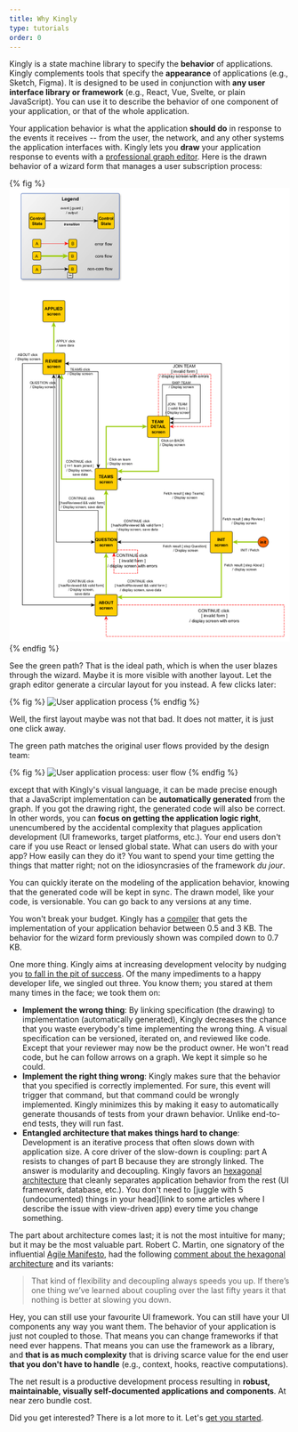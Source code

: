 ```yaml
---
title: Why Kingly
type: tutorials
order: 0
---
```


Kingly is a state machine library to specify the **behavior** of applications. Kingly complements tools that specify the **appearance** of applications (e.g., Sketch, Figma). It is designed to be used in conjunction with **any user interface library or framework** (e.g., React, Vue, Svelte, or plain JavaScript). You can use it to describe the behavior of one component of your application, or that of the whole application. 

Your application behavior is what the application **should do** in response to the events it receives -- from the user, the network, and any other systems the application interfaces with. Kingly lets you **draw** your application response to events with a [professional graph editor](https://www.yworks.com/products/yed). Here is the drawn behavior of a wizard form that manages a user subscription process:

{% fig %}
![User application process](../../graphs/sparks%20application%20process%20with%20comeback%20proper%20syntax%20hierarchical%20fsm.png)
{% endfig %}

See the green path? That is the ideal path, which is when the user blazes through the wizard. Maybe it is more visible with another layout. Let the graph editor generate a circular layout for you instead. A few clicks later:

{% fig %}
![User application process](../../graphs/sparks%20application%20process%20with%20comeback%20proper%20syntax%20hierarchical%20fsm%20--%20circular%20layout%20cycle.png)
{% endfig %}

Well, the first layout maybe was not that bad. It does not matter, it is just one click away. 

The green path matches the original user flows provided by the design team:

{% fig %}
![User application process: user flow](https://imgur.com/xcO9xnY.jpg)
{% endfig %}

except that with Kingly's visual language, it can be made precise enough that a JavaScript implementation can be **automatically generated** from the graph. If you got the drawing right, the generated code will also be correct. In other words, you can **focus on getting the application logic right**, unencumbered by the accidental complexity that plagues application development (UI frameworks, target platforms, etc.). Your end users don't care if you use React or lensed global state. What can users do with your app? How easily can they do it? You want to spend your time getting the things that matter right; not on the idiosyncrasies of the framework *du jour*.

You can quickly iterate on the modeling of the application behavior, knowing that the generated code will be kept in sync. The drawn model, like your code, is versionable. You can go back to any versions at any time.

You won't break your budget. Kingly has a [compiler](http://localhost:4000/documentation/v1/tooling/compiling.html) that gets the implementation of your application behavior between 0.5 and 3 KB. The behavior for the wizard form previously shown was compiled down to 0.7 KB.

One more thing. Kingly aims at increasing development velocity by nudging you [to fall in the pit of success](https://blog.codinghorror.com/falling-into-the-pit-of-success/). Of the many impediments to a happy developer life, we singled out three. You know them; you stared at them many times in the face; we took them on:

- **Implement the wrong thing**: By linking specification (the drawing) to implementation (automatically generated), Kingly decreases the chance that you waste everybody's time implementing the wrong thing. A visual specification can be versioned, iterated on, and reviewed like code. Except that your reviewer may now be the product owner. He won't read code, but he can follow arrows on a graph. We kept it simple so he could.
- **Implement the right thing wrong**:  Kingly makes sure that the behavior that you specified is correctly implemented. For sure, this event will trigger that command, but that command could be wrongly implemented. Kingly minimizes this by making it easy to automatically generate thousands of tests from your drawn behavior. Unlike end-to-end tests, they will run fast.
- **Entangled architecture that makes things hard to change**: Development is an iterative process that often slows down with application size. A core driver of the slow-down is coupling: part A resists to changes of part B because they are strongly linked. The answer is modularity and decoupling. Kingly favors an [hexagonal architecture](https://www.infoq.com/news/2014/10/exploring-hexagonal-architecture/) that cleanly separates application behavior from the rest (UI framework, database, etc.). You don't need to [juggle with 5 (undocumented) things in your head](link to some articles where I describe the issue with view-driven app) every time you change something.

The part about architecture comes last; it is not the most intuitive for many; but it may be the most valuable part. Robert C. Martin, one signatory of the influential [Agile Manifesto](https://agilemanifesto.org/principles.html), had the following [comment about the hexagonal architecture](https://blog.cleancoder.com/uncle-bob/2011/11/22/Clean-Architecture.html) and its variants:

> That kind of flexibility and decoupling always speeds you up. If there’s one thing we’ve learned about coupling over the last fifty years it that nothing is better at slowing you down.

Hey, you can still use your favourite UI framework. You can still have your UI components any way you want them. The behavior of your application is just not coupled to those. That means you can change frameworks if that need ever happens. That means you can use the framework as a library, and **that is as much complexity** that is driving scarce value for the end user **that you don't have to handle** (e.g., context, hooks, reactive computations).

The net result is a productive development process resulting in **robust, maintainable, visually self-documented applications and components**. At near zero bundle cost. 

Did you get interested? There is a lot more to it. Let's [get you started](./installation.html).

